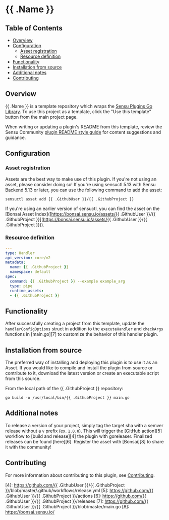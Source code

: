 # {{ .Name }}

## Table of Contents
- [Overview](#overview)
- [Configuration](#configuration)
  - [Asset registration](#asset-registration)
  - [Resource definition](#resource-definition)
- [Functionality](#functionality)
- [Installation from source](#installation-from-source)
- [Additional notes](#additional-notes)
- [Contributing](#contributing)

## Overview
{{ .Name }} is a template repository which wraps the [Sensu Plugins Go Library][2].
To use this project as a template, click the "Use this template" button from the main project page.

When writing or updating a plugin's README from this template, review the Sensu Community
[plugin README style guide][3] for content suggestions and guidance.

## Configuration

### Asset registration

Assets are the best way to make use of this plugin. If you're not using an asset, please consider
doing so! If you're using sensuctl 5.13 with Sensu Backend 5.13 or later, you can use the following
command to add the asset:

```
sensuctl asset add {{ .GithubUser }}/{{ .GithubProject }}
```

If you're using an earlier version of sensuctl, you can find the asset on the [Bonsai Asset Index]([https://bonsai.sensu.io/assets/{{ .GithubUser }}/{{ .GithubProject }}](https://bonsai.sensu.io/assets/{{ .GithubUser }}/{{ .GithubProject }})).

### Resource definition

```yml
---
type: Handler
api_version: core/v2
metadata:
  name: {{ .GithubProject }}
  namespace: default
spec:
  command: {{ .GithubProject }} --example example_arg
  type: pipe
  runtime_assets:
  - {{ .GithubProject }}
```

## Functionality

After successfully creating a project from this template, update the `handlerConfigOptions` struct in
addition to the `executeHandler` and `checkArgs` functions in [main.go][7] to customize the behavior
of this handler plugin.

## Installation from source

The preferred way of installing and deploying this plugin is to use it as an Asset. If you would
like to compile and install the plugin from source or contribute to it, download the latest version
or create an executable script from this source.

From the local path of the {{ .GithubProject }} repository:

```
go build -o /usr/local/bin/{{ .GithubProject }} main.go
```

## Additional notes

To release a version of your project, simply tag the target sha with a semver release without a `v`
prefix (ex. `1.0.0`). This will trigger the [GitHub action][5] workflow to [build and release][4]
the plugin with goreleaser. Finalized releases can be found [here][6]. Register the asset with
[Bonsai][8] to share it with the community!

## Contributing

For more information about contributing to this plugin, see [Contributing][1].

[1]: https://github.com/sensu/sensu-go/blob/master/CONTRIBUTING.md
[2]: github.com/sensu-community/sensu-plugin-sdk
[3]: https://github.com/sensu-plugins/community/blob/master/PLUGIN_STYLEGUIDE.md
[4]: https://github.com/{{ .GithubUser }}/{{ .GithubProject }}/blob/master/.github/workflows/release.yml
[5]: https://github.com/{{ .GithubUser }}/{{ .GithubProject }}/actions
[6]: https://github.com/{{ .GithubUser }}/{{ .GithubProject }}/releases
[7]: https://github.com/{{ .GithubUser }}/{{ .GithubProject }}/blob/master/main.go
[8]: https://bonsai.sensu.io/
